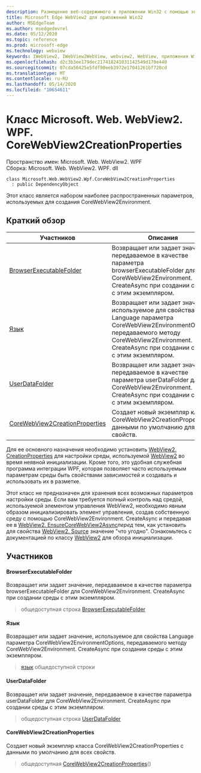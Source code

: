 ```yaml
---
description: Размещение веб-содержимого в приложении Win32 с помощью элемента управления Microsoft Edge WebView2
title: Microsoft Edge WebView2 для приложений Win32
author: MSEdgeTeam
ms.author: msedgedevrel
ms.date: 05/12/2020
ms.topic: reference
ms.prod: microsoft-edge
ms.technology: webview
keywords: IWebView2, IWebView2WebView, webview2, WebView, приложения Win32, Win32, EDGE, ICoreWebView2, ICoreWebView2Controller, элемент управления "веб-браузер", HTML Edge
ms.openlocfilehash: d2c3b3ee179dec217418241031142549d170e440
ms.sourcegitcommit: 07cda56425e5fdf90eeb3972e17041261bf720cd
ms.translationtype: MT
ms.contentlocale: ru-RU
ms.lasthandoff: 05/14/2020
ms.locfileid: "10654611"
---
```

# Класс Microsoft. Web. WebView2. WPF. CoreWebView2CreationProperties 

Пространство имен: Microsoft. Web. WebView2. WPF \
Сборка: Microsoft. Web. WebView2. WPF. dll

```
class Microsoft.Web.WebView2.Wpf.CoreWebView2CreationProperties
  : public DependencyObject
```

Этот класс является набором наиболее распространенных параметров, используемых для создания CoreWebView2Environment.

## Краткий обзор

 Участников                        | Описания
--------------------------------|---------------------------------------------
[BrowserExecutableFolder](#browserexecutablefolder) | Возвращает или задает значение, передаваемое в качестве параметра browserExecutableFolder для CoreWebView2Environment. CreateAsync при создании среды с этим экземпляром.
[Язык](#language) | Возвращает или задает значение, используемое для свойства Language параметра CoreWebView2EnvironmentOptions, передаваемого методу CoreWebView2Environment. CreateAsync при создании среды с этим экземпляром.
[UserDataFolder](#userdatafolder) | Возвращает или задает значение, передаваемое в качестве параметра userDataFolder для CoreWebView2Environment. CreateAsync при создании среды с этим экземпляром.
[CoreWebView2CreationProperties](#corewebview2creationproperties) | Создает новый экземпляр класса CoreWebView2CreationProperties с данными по умолчанию для всех свойств.

Для ее основного назначения необходимо установить [WebView2. CreationProperties](microsoft-web-webview2-wpf-webview2.md) для настройки среды, используемой [WebView2](microsoft-web-webview2-wpf-webview2.md) во время неявной инициализации. Кроме того, это удобная служебная программа интеграции WPF, которая позволяет часто используемым параметрам среды быть свойствами зависимостей и создавать и использовать их в разметке.

Этот класс не предназначен для хранения всех возможных параметров настройки среды. Если вам требуется полный контроль над средой, используемой элементом управления WebView2, необходимо явным образом инициализировать элемент управления, создав собственную среду с помощью CoreWebView2Environment. CreateAsync и передавая ее в [WebView2. EnsureCoreWebView2Async](microsoft-web-webview2-wpf-webview2.md)*перед* тем, как установить для свойства [WebView2. Source](microsoft-web-webview2-wpf-webview2.md) значение "что угодно". Ознакомьтесь с документацией по классу [WebView2](microsoft-web-webview2-wpf-webview2.md) для обзора инициализации.

## Участников

#### BrowserExecutableFolder 

Возвращает или задает значение, передаваемое в качестве параметра browserExecutableFolder для CoreWebView2Environment. CreateAsync при создании среды с этим экземпляром.

> общедоступная строка [BrowserExecutableFolder](#browserexecutablefolder)

#### Язык 

Возвращает или задает значение, используемое для свойства Language параметра CoreWebView2EnvironmentOptions, передаваемого методу CoreWebView2Environment. CreateAsync при создании среды с этим экземпляром.

> [язык](#language) общедоступной строки

#### UserDataFolder 

Возвращает или задает значение, передаваемое в качестве параметра userDataFolder для CoreWebView2Environment. CreateAsync при создании среды с этим экземпляром.

> общедоступная строка [UserDataFolder](#userdatafolder)

#### CoreWebView2CreationProperties 

Создает новый экземпляр класса CoreWebView2CreationProperties с данными по умолчанию для всех свойств.

> общедоступная [CoreWebView2CreationProperties](#corewebview2creationproperties)()

